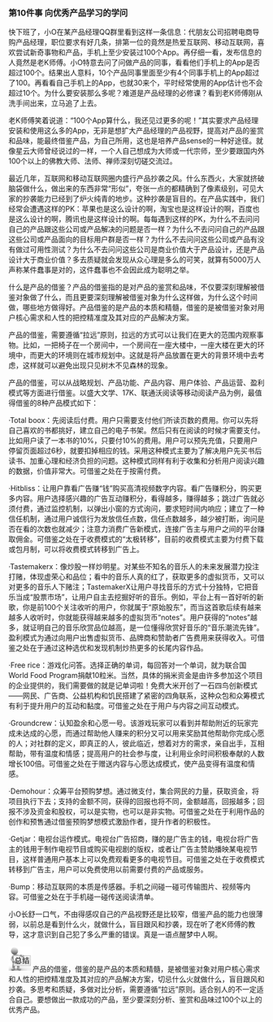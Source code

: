 ### 第10件事 向优秀产品学习的学问

快下班了，小O在某产品经理QQ群里看到这样一条信息：代朋友公司招聘电商导购产品经理，职位要求有好几条，排第一位的竟然是热爱互联网、移动互联网，喜欢尝试新奇事物和产品，手机上至少安装过100个App。再仔细一看，发布信息的人竟然是老K师傅。小O特意去问了问做产品的同事，看看他们手机上的App是否超过100个。结果出人意料，10个产品同事里面至少有4个同事手机上的App超过了100。再看看自己手机上的App，也就30来个，平时经常使用的App估计也不会超过10个。为什么要安装那么多呢？难道是产品经理的必修课？看到老K师傅刚从洗手间出来，立马追了上去。

老K师傅笑着说道：“100个App算什么，我还见过更多的呢！”其实要求产品经理安装和使用这么多的App，无非是想扩大产品经理的产品视野，提高对产品的鉴赏和品味，能最终借鉴产品，为自己所用，这也是培养产品sense的一种好途径。就像星云大师曾经说过的一样，一个人自己想成为大师或一代宗师，至少要跟国内外100个以上的佛教大师、法师、禅师深刻切磋交流过。

最近几年，互联网和移动互联网圈内盛行产品抄袭之风。什么东西火，大家就挤破脑袋做什么，做出来的东西非常“形似”，夸张一点的都精确到了像素级别，可见大家的抄袭能力已经到了炉火纯青的地步。这种抄袭是盲目的。在产品实践中，我们经常会遭遇这样的PK：苹果也是这么设计的啊，淘宝也是这样设计的啊，百度也是这么设计的啊，腾讯也是这样设计的啊。每每遇到这样的PK，为什么不去问问自己的产品跟这些公司或产品解决的问题是否一样？为什么不去问问自己的产品跟这些公司或产品面向的目标用户群是否一样？为什么不去问问这些公司或产品有没有做过可用性测试？为什么不去问问这些公司是商业价值大于产品设计，还是产品设计大于商业价值？多去质疑就会发现从众心理是多么的可笑，就算有5000万人声称某件蠢事是对的，这件蠢事也不会因此成为聪明之举。

什么是产品的借鉴？产品的借鉴指的是对产品的鉴赏和品味，不仅要深刻理解被借鉴对象做了什么，而且更要深刻理解被借鉴对象为什么这样做，为什么这个时间做，哪些地方做得好。产品借鉴的是产品的本质和精髓，借鉴的是被借鉴对象对用户核心需求和人性的把控精准度及其对应的产品解决方案。

产品的借鉴，需要遵循“拉远”原则，拉远的方式可以让我们在更大的范围内观察事物。比如，一把椅子在一个房间中，一个房间在一座大楼中，一座大楼在更大的环境中，而更大的环境则在城市规划中。这就是将产品放置在更大的背景环境中去考虑，这样就可以避免出现只见树木不见森林的现象。

产品的借鉴，可以从战略规划、产品功能、产品内容、用户体验、产品运营、盈利模式等方面进行借鉴。以盛大文学、17K、联通沃阅读等移动阅读产品为例，最值得借鉴的8种产品模式如下：

·Total boox：先阅读后付费。用户只需要支付他们所读页数的费用。你可以先将自己喜欢的书都挑好，建立自己的电子书架。然后只有在阅读的时候才需要支付。比如用户读了一本书的10%，只要付10%的费用。用户可以预先充值，只要用户停留页面超过6秒，就要扣掉相应的钱。采用这种模式主要为了解决用户先买书后读书、加重心理和经济负担的问题。这种模式同样有利于收集和分析用户阅读兴趣的数据，价值非常大。可借鉴之处在于按需付费。

·Hitbliss：让用户靠看广告赚“钱”购买高清视频数字内容。看广告赚积分，购买更多内容。用户选择感兴趣的广告互动赚积分，看得越多，赚得越多；跳过广告就必须付费，通过监控机制，以弹出小窗的方式询问，要求短时间内响应；建立了一种信任机制，通过用户诚信行为发放信任点数，信任点数越多，越少被打断，询问是否在看的次数也就减少；注意力消费广告新模式，连接广告主与用户之间的平台赚取佣金。可借鉴之处在于收费模式的“太极转移”，目前的收费模式主要为付费下载或包月制，可以将收费模式转移到广告上。

·Tastemakerx：像炒股一样炒明星。对某些不知名的音乐人的未来发展潜力投注打赌，体现虚荣心和品位；看中的音乐人真的红了，获取更多的虚拟货币，又可以对更多的音乐人下赌注；TastemakerX让用户寻找音乐的方式十分独特，它把音乐当成“股票市场”，让用户自主去挖掘好听的音乐。例如，平台上有一首好听的新歌，你是前100个关注收听的用户，你就属于“原始股东”，而当这首歌后续有越来越多人收听时，你就能获得越来越多的虚拟货币“notes”。用户获得的“notes”越多，就证明自己的音乐欣赏品位越高，是一位懂得欣赏好音乐的“音乐潮流先锋”。盈利模式为通过向用户出售虚拟货币、品牌商和赞助者广告费用来获得收入。可借鉴之处在于通过这种选优和发现机制炒热更多的长尾内容作品。

·Free rice：游戏化问答。选择正确的单词，每回答对一个单词，就为联合国World Food Program捐献10粒米。当然，具体的捐米资金是由许多参加这个项目的企业提供的，我们需要做的就是记单词啦！免费大米开创了一石四鸟创新模式——网民、广告商、公益机构和饥民搭建了紧密的四角联系，这种众包和众筹模式有利于提升用户的互动和黏度。可借鉴之处在于用户与内容之间互动模式。

·Groundcrew：认知盈余和心愿一号。该游戏玩家可以看到并帮助附近的玩家完成未达成的心愿，而通过帮助他人赚来的积分又可以用来奖励其他帮助你完成心愿的人；对社群的定义，即真正的人，彼此临近，想着对方的需求，亲自出手，互相帮助，带有温度和情感；提高用户的社会参与度，让利用业余时间积极奉献的人数增长100倍。可借鉴之处在于赠送内容与心愿达成模式，使产品变得有温度和情感。

·Demohour：众筹平台预购梦想。通过微支付，集合网民的力量，获取资金，将项目执行下去；支持的金额不同，获得的回报也将不同，金额越高，回报越多；回报不涉及资金和股权，可以是实物，也可以是非实物。可借鉴之处在于利用作品的创作和预售通过借鉴预购梦想模式激励作者，提升作者的积极性。

·Getjar：电视台运作模式。电视台广告招商，赚的是广告主的钱，电视台将广告主的钱用于制作电视节目或购买电视剧的版权，或者让广告主赞助播映某电视节目，这样普通用户基本上可以免费观看更多的电视节目。可借鉴之处在于收费模式转移到广告主，用户可以免费使用以前需要付费的产品或服务。

·Bump：移动互联网的本质是传感器。手机之间碰一碰可传输图片、视频等内容。可借鉴之处在于手机碰一碰传送阅读清单。

小O长舒一口气，不由得感叹自己的产品视野还是比较窄，借鉴产品的能力也很薄弱，以前总是看到什么火，就做什么，盲目跟风和抄袭，现在听了老K师傅的教导，这才意识到自己犯了多么严重的错误。真是一语点醒梦中人啊。

![](images/image01562_jpeg)产品的借鉴，借鉴的是产品的本质和精髓，是被借鉴对象对用户核心需求和人性的把控精准度及其对应的产品解决方案，切忌什么火就做什么，盲目跟风和抄袭。多思考和质疑，多做对比分析，需要遵循“拉远”原则。适合别人的不一定适合自己。要想做出一款成功的产品，至少要深刻分析、鉴赏和品味过100个以上的优秀产品。
